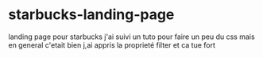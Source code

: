 # starbucks-landing-page
landing page pour starbucks j'ai suivi un tuto pour faire un peu du css mais en general c'etait bien j,ai appris la proprieté filter et ca tue fort
